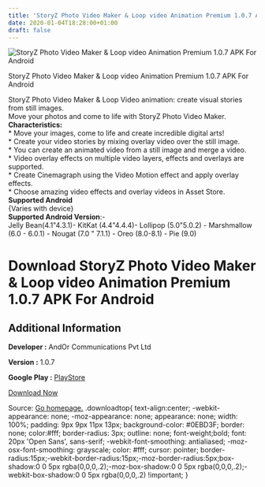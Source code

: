 ```yaml
---
title: 'StoryZ Photo Video Maker & Loop video Animation Premium 1.0.7 APK For Android'
date: 2020-01-04T18:28:00+01:00
draft: false
---
```


![StoryZ Photo Video Maker & Loop video Animation Premium 1.0.7 APK For Android](https://i0.wp.com/apkhome.net/wp-content/uploads/2020/01/StoryZ-Photo-Video-Maker-Loop-video-Animation-Premium-1.0.7.png "StoryZ Photo Video Maker & Loop video Animation Premium 1.0.7 APK For Android")

  

StoryZ Photo Video Maker & Loop video Animation Premium 1.0.7 APK For Android

StoryZ Photo Video Maker & Loop Video animation: create visual stories from still images.  
Move your photos and come to life with StoryZ Photo Video Maker.  
**Characteristics:**  
\* Move your images, come to life and create incredible digital arts!  
\* Create your video stories by mixing overlay video over the still image.  
\* You can create an animated video from a still image and merge a video.  
\* Video overlay effects on multiple video layers, effects and overlays are supported.  
\* Create Cinemagraph using the Video Motion effect and apply overlay effects.  
\* Choose amazing video effects and overlay videos in Asset Store.  
**Supported Android**  
{Varies with device}  
**Supported Android Version**:-  
Jelly Bean(4.1"4.3.1)- KitKat (4.4"4.4.4)- Lollipop (5.0"5.0.2) - Marshmallow (6.0 - 6.0.1) - Nougat (7.0 " 7.1.1) - Oreo (8.0-8.1) - Pie (9.0)

Download StoryZ Photo Video Maker & Loop video Animation Premium 1.0.7 APK For Android
======================================================================================

Additional Information
----------------------

**Developer :** AndOr Communications Pvt Ltd

**Version :** 1.0.7

**Google Play :** [PlayStore](https://play.google.com/store/apps/details?id=com.lightx.storyz)

  

[Download Now](https://store4app.co/post/storyz-photo-video-maker-amp-loop-video-animation-premium-1-0-7-apk-for-android_1578158576)

  
Source: [Go homepage.](https://store4app.co/post/storyz-photo-video-maker-amp-loop-video-animation-premium-1-0-7-apk-for-android_1578158576) .downloadtop{ text-align:center; -webkit-appearance: none; -moz-appearance: none; appearance: none; width: 100%; padding: 9px 9px 11px 13px; background-color: #0EBD3F; border: none; color:#fff; border-radius: 3px; outline: none; font-weight;bold; font: 20px 'Open Sans', sans-serif; -webkit-font-smoothing: antialiased; -moz-osx-font-smoothing: grayscale; color: #fff; cursor: pointer; border-radius:15px;-webkit-border-radius:15px;-moz-border-radius:5px;box-shadow:0 0 5px rgba(0,0,0,.2);-moz-box-shadow:0 0 5px rgba(0,0,0,.2);-webkit-box-shadow:0 0 5px rgba(0,0,0,.2) !important; }